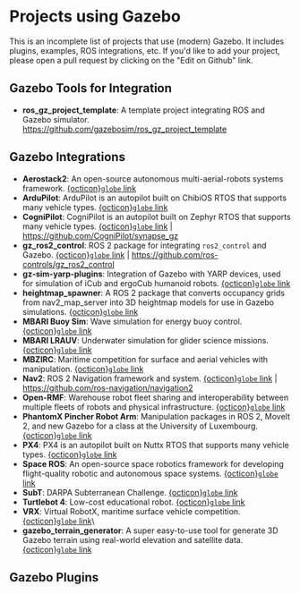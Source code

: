 # Projects using Gazebo

This is an incomplete list of projects that use (modern) Gazebo. It includes
plugins, examples, ROS integrations, etc. If you'd like to add your project,
please open a pull request by clicking on the "Edit on Github" link.

## Gazebo Tools for Integration

- **ros_gz_project_template**: A template project integrating ROS and Gazebo
  simulator. https://github.com/gazebosim/ros_gz_project_template

## Gazebo Integrations

- **Aerostack2**: An open-source autonomous multi-aerial-robots systems framework. [{octicon}`globe` link](https://github.com/aerostack2/aerostack2)
- **ArduPilot**: ArduPilot is an autopilot built on ChibiOS RTOS that supports many vehicle types. [{octicon}`globe` link](https://ardupilot.org/dev/docs/sitl-with-gazebo.html)
- **CogniPilot**: CogniPilot is an autopilot built on Zephyr RTOS that supports many vehicle types. [{octicon}`globe` link](https://cognipilot.org)
  | <https://github.com/CogniPilot/synapse_gz>
- **gz_ros2_control**: ROS 2 package for integrating `ros2_control` and Gazebo.
  [{octicon}`globe` link](https://control.ros.org/jazzy/doc/gz_ros2_control/doc/index.html)
  | <https://github.com/ros-controls/gz_ros2_control>
- **gz-sim-yarp-plugins**: Integration of Gazebo with YARP devices, used for simulation of iCub and ergoCub humanoid robots. [{octicon}`globe` link](https://github.com/robotology/gz-sim-yarp-plugins)
- **heightmap_spawner**: A ROS 2 package that converts occupancy grids from nav2_map_server into 3D heightmap models for use in Gazebo simulations. [{octicon}`globe` link](https://github.com/damanikjosh/heightmap_spawner)
- **MBARI Buoy Sim**: Wave simulation for energy buoy control. [{octicon}`globe` link](https://github.com/osrf/buoy_sim)
- **MBARI LRAUV**: Underwater simulation for glider science missions. [{octicon}`globe` link](https://github.com/osrf/lrauv)
- **MBZIRC**: Maritime competition for surface and aerial vehicles with manipulation. [{octicon}`globe` link](https://github.com/osrf/mbzirc)
- **Nav2**: ROS 2 Navigation framework and system.
  [{octicon}`globe` link](https://nav2.org/) |
  <https://github.com/ros-navigation/navigation2>
- **Open-RMF**: Warehouse robot fleet sharing and interoperability between multiple fleets of robots and physical infrastructure. [{octicon}`globe` link](https://www.open-rmf.org/)
- **PhantomX Pincher Robot Arm**: Manipulation packages in ROS 2, MoveIt 2, and new Gazebo for a class at the University of Luxembourg. [{octicon}`globe` link](https://github.com/snt-spacer/phantomx_pincher/tree/ros2)
- **PX4**: PX4 is an autopilot built on Nuttx RTOS that supports many vehicle types. [{octicon}`globe` link](https://docs.px4.io/v1.15/en/sim_gazebo_gz/)
- **Space ROS**: An open-source space robotics framework for developing flight-quality robotic and autonomous space systems. [{octicon}`globe` link](https://space.ros.org/)
- **SubT**: DARPA Subterranean Challenge. [{octicon}`globe` link](https://github.com/osrf/subt)
- **Turtlebot 4**: Low-cost educational robot. [{octicon}`globe` link](https://clearpathrobotics.com/turtlebot-4)
- **VRX**: Virtual RobotX, maritime surface vehicle competition. [{octicon}`globe` link](https://github.com/osrf/vrx)\
- **gazebo_terrain_generator**: A super easy-to-use tool for generate 3D Gazebo terrain using real-world elevation and satellite data. [{octicon}`globe` link](https://github.com/saiaravind19/gazebo_terrain_generator)

## Gazebo Plugins


